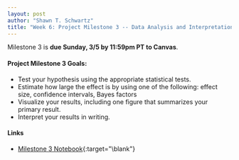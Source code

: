 ```yaml
---
layout: post
author: "Shawn T. Schwartz"
title: "Week 6: Project Milestone 3 -- Data Analysis and Interpretation"
---
```


Milestone 3 is **due Sunday, 3/5 by 11:59pm PT to Canvas**.

#### Project Milestone 3 Goals:

- Test your hypothesis using the appropriate statistical tests.
- Estimate how large the effect is by using one of the following: effect size, confidence intervals, Bayes factors
- Visualize your results, including one figure that summarizes your primary result.
- Interpret your results in writing.

#### Links

- [Milestone 3 Notebook][milestone-three-notebook]{:target="\blank"}

[milestone-three-notebook]: https://colab.research.google.com/drive/1495YHP7RKX-duPufDdmTxqbDE3GpbxVZ?usp=sharing
